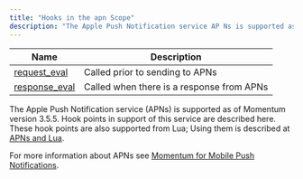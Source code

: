 ```yaml
---
title: "Hooks in the apn Scope"
description: "The Apple Push Notification service AP Ns is supported as of Momentum version 3 5 5 Hook points in support of this service are described here These hook points are also supported from Lua Using them is described at AP Ns and Lua For more information about AP Ns see..."
---
```



| Name                                                                                           | Description                               |
|------------------------------------------------------------------------------------------------|-------------------------------------------|
| [request_eval](/momentum/3/3-api/hooks-apn-request-eval)   | Called prior to sending to APNs           |
| [response_eval](/momentum/3/3-api/hooks-apn-response-eval) | Called when there is a response from APNs |

The Apple Push Notification service (APNs) is supported as of Momentum version 3.5.5\. Hook points in support of this service are described here. These hook points are also supported from Lua; Using them is described at [APNs and Lua](/momentum/3/3-push/push-apns-lua).

For more information about APNs see [Momentum for Mobile Push Notifications](/momentum/3/3-push).